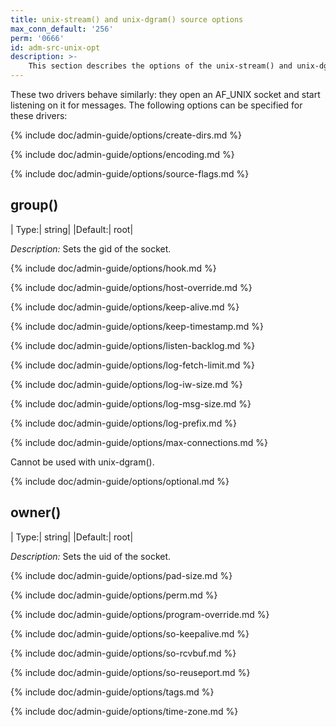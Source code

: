 ```yaml
---
title: unix-stream() and unix-dgram() source options
max_conn_default: '256'
perm: '0666'
id: adm-src-unix-opt
description: >-
    This section describes the options of the unix-stream() and unix-dgram() sources in {{ site.product.short_name }}.
---
```


These two drivers behave similarly: they open an AF_UNIX socket and
start listening on it for messages. The following options can be
specified for these drivers:

{% include doc/admin-guide/options/create-dirs.md %}

{% include doc/admin-guide/options/encoding.md %}

{% include doc/admin-guide/options/source-flags.md %}

## group()

|  Type:|      string|
|Default:|   root|

*Description:* Sets the gid of the socket.

{% include doc/admin-guide/options/hook.md %}

{% include doc/admin-guide/options/host-override.md %}

{% include doc/admin-guide/options/keep-alive.md %}

{% include doc/admin-guide/options/keep-timestamp.md %}

{% include doc/admin-guide/options/listen-backlog.md %}

{% include doc/admin-guide/options/log-fetch-limit.md %}

{% include doc/admin-guide/options/log-iw-size.md %}

{% include doc/admin-guide/options/log-msg-size.md %}

{% include doc/admin-guide/options/log-prefix.md %}

{% include doc/admin-guide/options/max-connections.md %}

Cannot be used with unix-dgram().

{% include doc/admin-guide/options/optional.md %}

## owner()

|  Type:|      string|
|Default:|   root|

*Description:* Sets the uid of the socket.

{% include doc/admin-guide/options/pad-size.md %}

{% include doc/admin-guide/options/perm.md %}

{% include doc/admin-guide/options/program-override.md %}

{% include doc/admin-guide/options/so-keepalive.md %}

{% include doc/admin-guide/options/so-rcvbuf.md %}

{% include doc/admin-guide/options/so-reuseport.md %}

{% include doc/admin-guide/options/tags.md %}

{% include doc/admin-guide/options/time-zone.md %}
